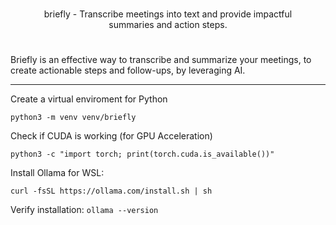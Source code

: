 <p align="center" style="padding: 25px">
    briefly - Transcribe meetings into text and provide impactful summaries and action steps.
</p>


Briefly is an effective way to transcribe and summarize your meetings, to create actionable steps and follow-ups, by leveraging AI.

<hr>

Create a virtual enviroment for Python
```shell
python3 -m venv venv/briefly
```
Check if CUDA is working (for GPU Acceleration)
```shell
python3 -c "import torch; print(torch.cuda.is_available())"
```

Install Ollama for WSL:
```shell
curl -fsSL https://ollama.com/install.sh | sh
```
Verify installation:
`ollama --version`

